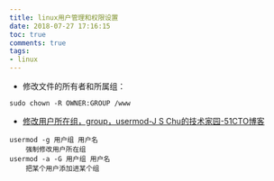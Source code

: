 ```yaml
---
title: linux用户管理和权限设置
date: 2018-07-27 17:16:15
toc: true
comments: true
tags:
- linux
---
```


- 修改文件的所有者和所属组：
```
sudo chown -R OWNER:GROUP /www
```

- [修改用户所在组，group，usermod-J S Chu的技术家园-51CTO博客](http://blog.51cto.com/jschu/1722959)
```
usermod -g 用户组 用户名
    强制修改用户所在组
usermod -a -G 用户组 用户名
    把某个用户添加进某个组
```

